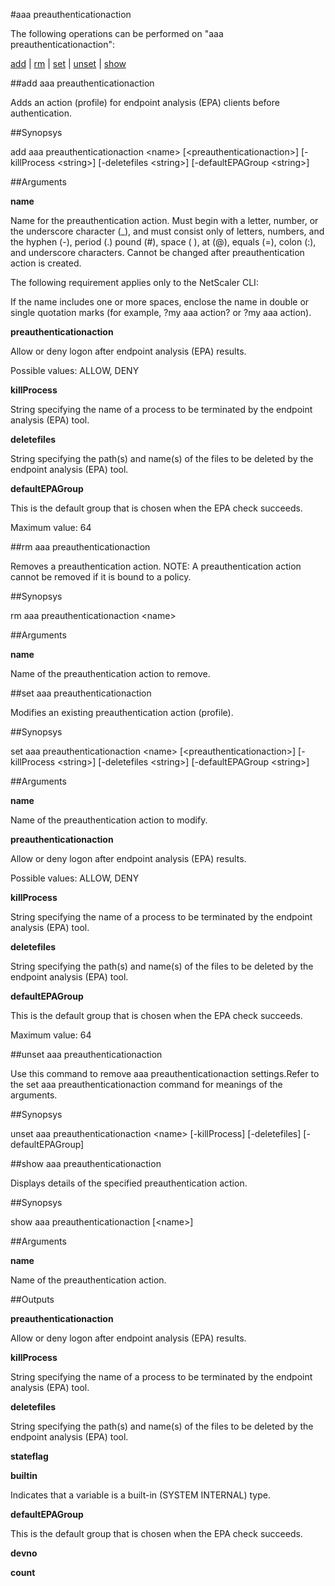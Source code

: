 #aaa preauthenticationaction

The following operations can be performed on "aaa preauthenticationaction":


[add](#add-aaa-preauthenticationaction) | [rm](#rm-aaa-preauthenticationaction) | [set](#set-aaa-preauthenticationaction) | [unset](#unset-aaa-preauthenticationaction) | [show](#show-aaa-preauthenticationaction)

##add aaa preauthenticationaction

Adds an action (profile) for endpoint analysis (EPA) clients before authentication.


##Synopsys

add aaa preauthenticationaction &lt;name> [&lt;preauthenticationaction>] [-killProcess &lt;string>] [-deletefiles &lt;string>] [-defaultEPAGroup &lt;string>]


##Arguments

<b>name</b>
Name for the preauthentication action. Must begin with a letter, number, or the underscore character (_), and must consist only of letters, numbers, and the hyphen (-), period (.) pound (#), space ( ), at (@), equals (=), colon (:), and underscore characters. Cannot be changed after preauthentication action is created.
The following requirement applies only to the NetScaler CLI:
If the name includes one or more spaces, enclose the name in double or single quotation marks (for example, ?my aaa action? or ?my aaa action).

<b>preauthenticationaction</b>
Allow or deny logon after endpoint analysis (EPA) results.
Possible values: ALLOW, DENY

<b>killProcess</b>
String specifying the name of a process to be terminated by the endpoint analysis (EPA) tool.

<b>deletefiles</b>
String specifying the path(s) and name(s) of the files to be deleted by the endpoint analysis (EPA) tool.

<b>defaultEPAGroup</b>
This is the default group that is chosen when the EPA check succeeds.
Maximum value: 64



##rm aaa preauthenticationaction

Removes a preauthentication action. NOTE: A preauthentication action cannot be removed if it is bound to a policy.


##Synopsys

rm aaa preauthenticationaction &lt;name>


##Arguments

<b>name</b>
Name of the preauthentication action to remove.



##set aaa preauthenticationaction

Modifies an existing preauthentication action (profile).


##Synopsys

set aaa preauthenticationaction &lt;name> [&lt;preauthenticationaction>] [-killProcess &lt;string>] [-deletefiles &lt;string>] [-defaultEPAGroup &lt;string>]


##Arguments

<b>name</b>
Name of the preauthentication action to modify.

<b>preauthenticationaction</b>
Allow or deny logon after endpoint analysis (EPA) results.
Possible values: ALLOW, DENY

<b>killProcess</b>
String specifying the name of a process to be terminated by the endpoint analysis (EPA) tool.

<b>deletefiles</b>
String specifying the path(s) and name(s) of the files to be deleted by the endpoint analysis (EPA) tool.

<b>defaultEPAGroup</b>
This is the default group that is chosen when the EPA check succeeds.
Maximum value: 64



##unset aaa preauthenticationaction

Use this command to remove aaa preauthenticationaction settings.Refer to the set aaa preauthenticationaction command for meanings of the arguments.


##Synopsys

unset aaa preauthenticationaction &lt;name> [-killProcess] [-deletefiles] [-defaultEPAGroup]


##show aaa preauthenticationaction

Displays details of the specified preauthentication action.


##Synopsys

show aaa preauthenticationaction [&lt;name>]


##Arguments

<b>name</b>
Name of the preauthentication action.



##Outputs

<b>preauthenticationaction</b>
Allow or deny logon after endpoint analysis (EPA) results.

<b>killProcess</b>
String specifying the name of a process to be terminated by the endpoint analysis (EPA) tool.

<b>deletefiles</b>
String specifying the path(s) and name(s) of the files to be deleted by the endpoint analysis (EPA) tool.

<b>stateflag</b>

<b>builtin</b>
Indicates that a variable is a built-in (SYSTEM INTERNAL) type.

<b>defaultEPAGroup</b>
This is the default group that is chosen when the EPA check succeeds.

<b>devno</b>

<b>count</b>



